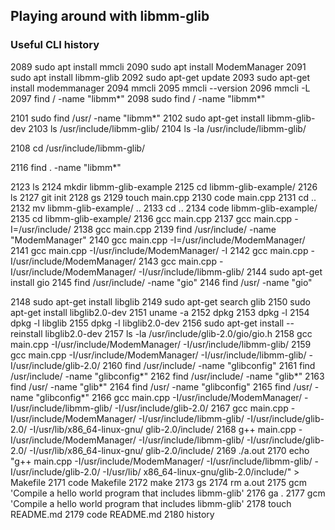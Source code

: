 ## Playing around with libmm-glib 

### Useful CLI history 
 
 2089  sudo apt install mmcli 
 2090  sudo apt install ModemManager 
 2091  sudo apt install libmm-glib 
 2092  sudo apt-get update 
 2093  sudo apt-get install modemmanager 
 2094  mmcli 
 2095  mmcli --version 
 2096  mmcli -L 
 2097  find / -name "libmm*" 
 2098  sudo find / -name "libmm*" 

 2101  sudo find /usr/ -name "libmm*" 
 2102  sudo apt-get install libmm-glib-dev 
 2103  ls /usr/include/libmm-glib/ 
 2104  ls -la /usr/include/libmm-glib/ 
 
 2108  cd /usr/include/libmm-glib/ 


 2116  find . -name "libmm*" 


 2123  ls 
 2124  mkdir libmm-glib-example 
 2125  cd libmm-glib-example/ 
 2126  ls 
 2127  git init 
 2128  gs 
 2129  touch main.cpp 
 2130  code main.cpp 
 2131  cd .. 
 2132  mv libmm-glib-example/ .. 
 2133  cd .. 
 2134  code libmm-glib-example/ 
 2135  cd libmm-glib-example/ 
 2136  gcc main.cpp 
 2137  gcc main.cpp -I=/usr/include/ 
 2138  gcc main.cpp 
 2139  find /usr/include/ -name "ModemManager" 
 2140  gcc main.cpp -I=/usr/include/ModemManager/ 
 2141  gcc main.cpp -I/usr/include/ModemManager/ -I 
 2142  gcc main.cpp -I/usr/include/ModemManager/ 
 2143  gcc main.cpp -I/usr/include/ModemManager/ -I/usr/include/libmm-glib/ 
 2144  sudo apt-get install gio 
 2145  find /usr/include/ -name "gio" 
 2146  find /usr/ -name "gio" 

 2148  sudo apt-get install libglib 
 2149  sudo apt-get search glib 
 2150  sudo apt-get install libglib2.0-dev 
 2151  uname -a 
 2152  dpkg 
 2153  dpkg -l 
 2154  dpkg -l libglib 
 2155  dpkg -l libglib2.0-dev 
 2156  sudo apt-get install --reinstall libglib2.0-dev 
 2157  ls -la /usr/include/glib-2.0/gio/gio.h 
 2158  gcc main.cpp -I/usr/include/ModemManager/ -I/usr/include/libmm-glib/ 
 2159  gcc main.cpp -I/usr/include/ModemManager/ -I/usr/include/libmm-glib/ -I/usr/include/glib-2.0/ 
 2160  find /usr/include/ -name "glibconfig" 
 2161  find /usr/include/ -name "glibconfig*" 
 2162  find /usr/include/ -name "glib*" 
 2163  find /usr/ -name "glib*" 
 2164  find /usr/ -name "glibconfig" 
 2165  find /usr/ -name "glibconfig*" 
 2166  gcc main.cpp -I/usr/include/ModemManager/ -I/usr/include/libmm-glib/ -I/usr/include/glib-2.0/ 
 2167  gcc main.cpp -I/usr/include/ModemManager/ -I/usr/include/libmm-glib/ -I/usr/include/glib-2.0/ -I/usr/lib/x86_64-linux-gnu/ glib-2.0/include/ 
 2168  g++ main.cpp -I/usr/include/ModemManager/ -I/usr/include/libmm-glib/ -I/usr/include/glib-2.0/ -I/usr/lib/x86_64-linux-gnu/ glib-2.0/include/ 
 2169  ./a.out 
 2170  echo "g++ main.cpp -I/usr/include/ModemManager/ -I/usr/include/libmm-glib/ -I/usr/include/glib-2.0/ -I/usr/lib/ x86_64-linux-gnu/glib-2.0/include/" > Makefile 
 2171  code Makefile 
 2172  make 
 2173  gs 
 2174  rm a.out 
 2175  gcm 'Compile a hello world program that includes libmm-glib' 
 2176  ga . 
 2177  gcm 'Compile a hello world program that includes libmm-glib' 
 2178  touch README.md 
 2179  code README.md 
 2180  history 